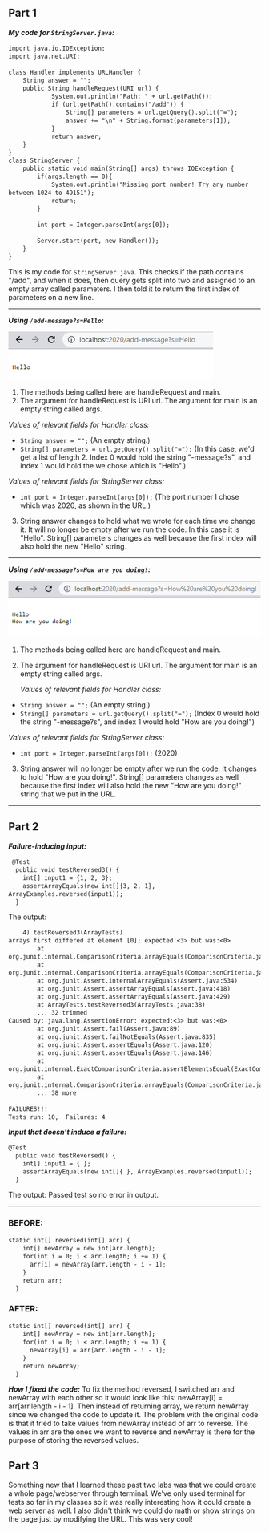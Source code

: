 ## Part 1

***My code for ```StringServer.java```:***
```
import java.io.IOException;
import java.net.URI;

class Handler implements URLHandler {
    String answer = "";
    public String handleRequest(URI url) {
            System.out.println("Path: " + url.getPath());
            if (url.getPath().contains("/add")) {
                String[] parameters = url.getQuery().split("=");
                answer += "\n" + String.format(parameters[1]);
            }
            return answer;
    }   
}
class StringServer {
    public static void main(String[] args) throws IOException {
        if(args.length == 0){
            System.out.println("Missing port number! Try any number between 1024 to 49151");
            return;
        }

        int port = Integer.parseInt(args[0]);

        Server.start(port, new Handler());
    }
}
```

This is my code for ```StringServer.java```. This checks if the path contains "/add", and when it does, then query gets split into two and assigned to an empty array called parameters. I then told it to return the first index of parameters on a new line.

---

***Using ```/add-message?s=Hello```:***

![Image](webpage1.PNG)

1. The methods being called here are handleRequest and main. 
2. The argument for handleRequest is URI url. The argument for main is an empty string called args. 

*Values of relevant fields for Handler class:*
- ```String answer = "";``` (An empty string.)
- ```String[] parameters = url.getQuery().split("=");``` (In this case, we'd get a list of length 2. Index 0 would hold the string "-message?s", and index 1 would hold the   <string> we chose which is "Hello".)
    
*Values of relevant fields for StringServer class:*
- ```int port = Integer.parseInt(args[0]);``` (The port number I chose which was 2020, as shown in the URL.)
    
    
3. String answer changes to hold what we wrote for <string> each time we change it. It will no longer be empty after we run the code. In this case it is "Hello". String[] parameters changes as well because the first index will also hold the new "Hello" string. 

    
---

***Using ```/add-message?s=How are you doing!```:***

![Image](webpage2.PNG)
  
1. The methods being called here are handleRequest and main. 
2. The argument for handleRequest is URI url. The argument for main is an empty string called args. 
    
    *Values of relevant fields for Handler class:*
- ```String answer = "";``` (An empty string.)
- ```String[] parameters = url.getQuery().split("=");``` (Index 0 would hold the string "-message?s", and index 1 would hold "How are you doing!")
    
*Values of relevant fields for StringServer class:*
- ```int port = Integer.parseInt(args[0]);``` (2020)
    
    
3. String answer will no longer be empty after we run the code. It changes to hold "How are you doing!". String[] parameters changes as well because the first index will also hold the new "How are you doing!" string that we put in the URL. 
    
---

## Part 2
***Failure-inducing input:***
```
 @Test
  public void testReversed3() {
    int[] input1 = {1, 2, 3};
    assertArrayEquals(new int[]{3, 2, 1}, ArrayExamples.reversed(input1));
  }
 ```
The output:
  
```
    4) testReversed3(ArrayTests)
arrays first differed at element [0]; expected:<3> but was:<0>
        at org.junit.internal.ComparisonCriteria.arrayEquals(ComparisonCriteria.java:78)
        at org.junit.internal.ComparisonCriteria.arrayEquals(ComparisonCriteria.java:28)
        at org.junit.Assert.internalArrayEquals(Assert.java:534)
        at org.junit.Assert.assertArrayEquals(Assert.java:418)
        at org.junit.Assert.assertArrayEquals(Assert.java:429)
        at ArrayTests.testReversed3(ArrayTests.java:38)
        ... 32 trimmed
Caused by: java.lang.AssertionError: expected:<3> but was:<0>
        at org.junit.Assert.fail(Assert.java:89)
        at org.junit.Assert.failNotEquals(Assert.java:835)
        at org.junit.Assert.assertEquals(Assert.java:120)
        at org.junit.Assert.assertEquals(Assert.java:146)
        at org.junit.internal.ExactComparisonCriteria.assertElementsEqual(ExactComparisonCriteria.java:8)
        at org.junit.internal.ComparisonCriteria.arrayEquals(ComparisonCriteria.java:76)
        ... 38 more

FAILURES!!!
Tests run: 10,  Failures: 4
```
  
***Input that doesn’t induce a failure:***
```
@Test
  public void testReversed() {
    int[] input1 = { };
    assertArrayEquals(new int[]{ }, ArrayExamples.reversed(input1));
  }
```
The output: Passed test so no error in output. 

---
### BEFORE:
```
static int[] reversed(int[] arr) {
    int[] newArray = new int[arr.length];
    for(int i = 0; i < arr.length; i += 1) {
      arr[i] = newArray[arr.length - i - 1];
    }
    return arr;
  }
 ```
  
### AFTER:
```
static int[] reversed(int[] arr) {
    int[] newArray = new int[arr.length];
    for(int i = 0; i < arr.length; i += 1) {
      newArray[i] = arr[arr.length - i - 1];
    }
    return newArray;
  }
```
***How I fixed the code:***
To fix the method reversed, I switched arr and newArray with each other so it would look like this: newArray[i] = arr[arr.length - i - 1]. Then instead of returning array, we return newArray since we changed the code to update it. The problem with the original code is that it tried to take values from newArray instead of arr to reverse. The values in arr are the ones we want to reverse and newArray is there for the purpose of storing the reversed values. 
  
## Part 3

Something new that I learned these past two labs was that we could create a whole page/webserver through terminal. We've only used terminal for tests so far in my classes so it was really interesting how it could create a web server as well. I also didn't think we could do math or show strings on the page just by modifying the URL. This was very cool!
